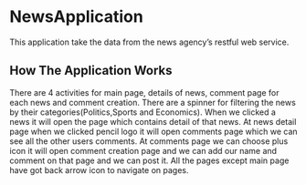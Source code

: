 # NewsApplication

This application take the data from the news agency’s restful web service. 

## How The Application Works
There are 4 activities for main page, details of news, comment page for each news and comment creation.
There are a spinner for filtering the news by their categories(Politics,Sports and Economics).
When we clicked a news it will open the page which contains detail of that news. 
At news detail page when we clicked pencil logo it will open comments page which we can see all the other users comments.
At comments page we can choose plus icon it will open comment creation page and we can add our name and comment on that page and we can post it.
All the pages except main page have got back arrow icon to navigate on pages.
